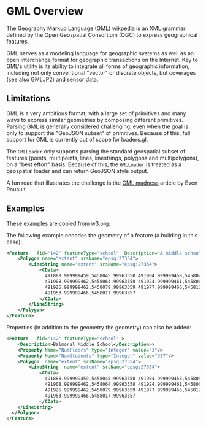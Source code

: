 # GML Overview

The Geography Markup Language (GML) [wikpedia](https://en.wikipedia.org/wiki/Geography_Markup_Language) is an XML grammar defined by the Open Geospatial Consortium (OGC) to express geographical features. 

GML serves as a modeling language for geographic systems as well as an open interchange format for geographic transactions on the Internet. Key to GML's utility is its ability to integrate all forms of geographic information, including not only conventional "vector" or discrete objects, but coverages (see also GMLJP2) and sensor data.

## Limitations

GML is a very ambitious format, with a large set of primitives and many ways to express similar geometries by composing different primitives. Parsing GML is generally considered challenging, even when the goal is only to support the "GeoJSON subset" of primitives.  Because of this, full support for GML is currently out of scope for loaders.gl.

The `GMLLoader` only supports parsing the standard geospatial subset of features (points, multipoints, lines, linestrings, polygons and multipolygons), on a "best effort" basis. Because of this, the `GMLLoader` is treated as a geospatial loader and can return GeoJSON style output.

A fun read that illustrates the challenge is the [GML madness](http://erouault.blogspot.com/2014/04/gml-madness.html) article by Even Rouault.

## Examples

These examples are copied from [w3.org](https://www.w3.org/Mobile/posdep/GMLIntroduction.html):

The following example encodes the geometry of a feature (a building in this case):

```xml
<Feature   fid="142" featureType="school"  Description="A middle school">
    <Polygon name="extent" srsName="epsg:27354">
        <LineString name="extent" srsName="epsg:27354">
            <CData>
              491888.999999459,5458045.99963358 491904.999999458,5458044.99963358
              491908.999999462,5458064.99963358 491924.999999461,5458064.99963358
              491925.999999462,5458079.99963359 491977.999999466,5458120.9996336
              491953.999999466,5458017.99963357 
            </CData>
        </LineString>
    </Polygon>
</Feature>
```

Properties (in addition to the geometry the geometry) can also be added:

```xml
<Feature   fid="142" featureType="school" >
    <Description>Balmoral Middle School</Description>>
    <Property Name="NumFloors" type="Integer" value="3"/>
    <Property Name="NumStudents" type="Integer" value="987"/>
    <Polygon  name="extent" srsName="epsg:27354">
        <LineString  name="extent" srsName="epsg:27354">
            <CData>
              491888.999999459,5458045.99963358 491904.999999458,5458044.99963358
              491908.999999462,5458064.99963358 491924.999999461,5458064.99963358
              491925.999999462,5458079.99963359 491977.999999466,5458120.9996336
              491953.999999466,5458017.99963357 
            </CData>
    </LineString>
  </Polygon>
</Feature>
```

